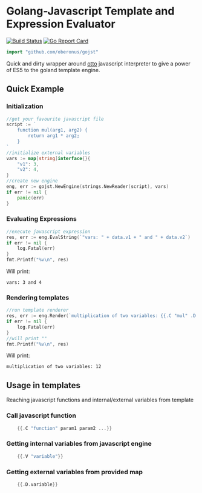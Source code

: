 # Golang-Javascript Template and Expression Evaluator
[![Build Status](https://travis-ci.org/Oberonus/gojst.svg?branch=master)](https://travis-ci.org/Oberonus/gojst)
[![Go Report Card](https://goreportcard.com/badge/github.com/oberonus/gojst)](https://goreportcard.com/report/github.com/oberonus/gojst)

```go
import "github.com/oberonus/gojst"
```

Quick and dirty wrapper around [otto](https://github.com/robertkrimen/otto) javascript 
interpreter to give a power of ES5 to the goland template engine. 

## Quick Example
### Initialization
```go
//get your favourite javascript file
script := `
    function mul(arg1, arg2) {
        return arg1 * arg2;
    }
`
//initialize external variables
vars := map[string]interface{}{
    "v1": 3,
    "v2": 4,
}
//create new engine
eng, err := gojst.NewEngine(strings.NewReader(script), vars)
if err != nil {
    panic(err)
}
```

### Evaluating Expressions
```go
//execute javascript expression
res, err := eng.EvalString(`"vars: " + data.v1 + " and " + data.v2`)
if err != nil {
    log.Fatal(err)
}
fmt.Printf("%v\n", res)
```
Will print:
```
vars: 3 and 4
```

### Rendering templates
```go
//run template renderer
res, err := eng.Render(`multiplication of two variables: {{.C "mul" .D.v1 .D.v2}}`)
if err != nil {
    log.Fatal(err)
}
//will print ""
fmt.Printf("%v\n", res)
```
Will print:
```
multiplication of two variables: 12
```

## Usage in templates
Reaching javascript functions and internal/external variables from template
### Call javascript function
```go
    {{.C "function" param1 param2 ...}}
```

### Getting internal variables from javascript engine
```go
    {{.V "variable"}}
```

### Getting external variables from provided map
```go
    {{.D.variable}}
```
